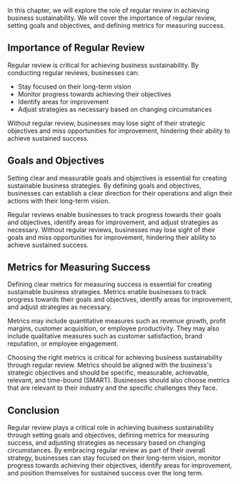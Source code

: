 
In this chapter, we will explore the role of regular review in achieving business sustainability. We will cover the importance of regular review, setting goals and objectives, and defining metrics for measuring success.

Importance of Regular Review
----------------------------

Regular review is critical for achieving business sustainability. By conducting regular reviews, businesses can:

* Stay focused on their long-term vision
* Monitor progress towards achieving their objectives
* Identify areas for improvement
* Adjust strategies as necessary based on changing circumstances

Without regular review, businesses may lose sight of their strategic objectives and miss opportunities for improvement, hindering their ability to achieve sustained success.

Goals and Objectives
--------------------

Setting clear and measurable goals and objectives is essential for creating sustainable business strategies. By defining goals and objectives, businesses can establish a clear direction for their operations and align their actions with their long-term vision.

Regular reviews enable businesses to track progress towards their goals and objectives, identify areas for improvement, and adjust strategies as necessary. Without regular reviews, businesses may lose sight of their goals and miss opportunities for improvement, hindering their ability to achieve sustained success.

Metrics for Measuring Success
-----------------------------

Defining clear metrics for measuring success is essential for creating sustainable business strategies. Metrics enable businesses to track progress towards their goals and objectives, identify areas for improvement, and adjust strategies as necessary.

Metrics may include quantitative measures such as revenue growth, profit margins, customer acquisition, or employee productivity. They may also include qualitative measures such as customer satisfaction, brand reputation, or employee engagement.

Choosing the right metrics is critical for achieving business sustainability through regular review. Metrics should be aligned with the business's strategic objectives and should be specific, measurable, achievable, relevant, and time-bound (SMART). Businesses should also choose metrics that are relevant to their industry and the specific challenges they face.

Conclusion
----------

Regular review plays a critical role in achieving business sustainability through setting goals and objectives, defining metrics for measuring success, and adjusting strategies as necessary based on changing circumstances. By embracing regular review as part of their overall strategy, businesses can stay focused on their long-term vision, monitor progress towards achieving their objectives, identify areas for improvement, and position themselves for sustained success over the long term.

